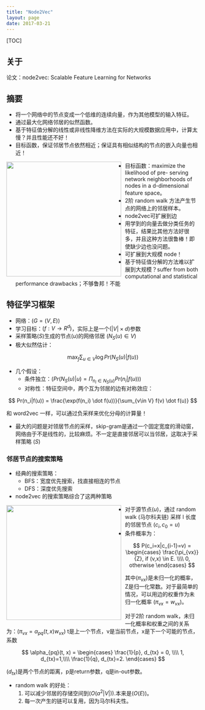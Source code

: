 ```yaml
---
title: "Node2Vec"
layout: page
date: 2017-03-21
---
```

[TOC]

## 关于
论文：node2vec: Scalable Feature Learning for Networks


## 摘要
- 将一个网络中的节点变成一个低维的连续向量，作为其他模型的输入特征。
- 通过最大化网络邻居的似然函数。
- 基于特征值分解的线性或非线性降维方法在实际的大规模数据应用中，计算太慢？并且性能还不好！
- 目标函数，保证邻居节点依然相近；保证具有相似结构的节点的嵌入向量也相近！

<img src="/wiki/static/images/node2vec1.png" style="float:left;width:300px;margin-right:10px;" />

- 目标函数：maximize the likelihood of pre- serving network neighborhoods of nodes in a d-dimensional feature space。
- 2阶 random walk 方法产生节点的网络上的邻居样本。
- node2vec可扩展到边
- 用学到的向量去做分类任务的特征，结果比其他方法好很多，并且这种方法很鲁棒！即使缺少边也没问题。
- 可扩展到大规模 node！
- 基于特征值分解的方法难以扩展到大规模？suffer from both computational and statistical performance drawbacks；不够鲁邦！不能

## 特征学习框架
- 网络：$(G = (V, E))$
- 学习目标：$(f : V \rightarrow R^d)$，实际上是一个$(|V| \times d)$参数
- 采样策略$(S)$生成的节点$(u)$的网络邻居 $(N_S(u) \in V)$
- 极大似然估计：

$$
\max_f \sum_{u \in V} \log Pr(N_S(u)| f(u) )
$$

- 几个假设：
    - 条件独立：$( Pr(N_S(u)| u ) = \Pi_{n_i \in N_S(u)} Pr(n_i|f(u)) )$
    - 对称性：特征空间中，两个互为邻居的边有对称效应：

$$
Pr(n_i|f(u)) = \frac{\exp(f(n_i) \dot f(u))}{\sum_{v\in V} f(v) \dot f(u)}
$$

和 word2vec 一样，可以通过负采样来优化分母的计算量！

- 最大的问题是对领居节点的采样，skip-gram是通过一个固定宽度的滑动窗，网络由于不是线性的，比较麻烦。不一定是直接邻居可以当邻居，这取决于采样策略 $(S)$

### 邻居节点的搜索策略
- 经典的搜索策略：
    - BFS：宽度优先搜索，找直接相连的节点
    - DFS：深度优先搜索
- node2vec 的搜索策略综合了这两种策略

<img src="/wiki/static/images/node2vec2.png" style="float:left;width:300px;margin-right:10px;" />

- 对于源节点$(u)$，通过 random walk (马尔科夫链) 采样 l 长度的邻居节点 $(c_i, c_0=u)$
- 条件概率为：

$$
P(c_i=x|c_{i-1}=v) = \begin{cases}
    \frac{\pi_{vx}}{Z}, if (v,x) \in E. \\\\
    0, otherwise
\end{cases}
$$

其中$(\pi_{vx})$是未归一化的概率，Z是归一化常数。对于最简单的情况，可以用边的权重作为未归一化概率
$(\pi_{vx} = w_{vx})$。

对于2阶 random walk，未归一化概率和权重之间的关系为：$(\pi_{vx} = \alpha_{pq}(t,x)w_{vx})$
t是上一个节点，v是当前节点，x是下一个可能的节点，系数

$$
\alpha_{pq}(t, x) = \begin{cases}
            \frac{1}{p}, d_{tx} = 0, \\\\
            1, d_{tx}=1,\\\\
            \frac{1}{q}, d_{tx}=2.
\end{cases}
$$

$(d_{tx})$是两个节点的距离，p是return参数，q是in-out参数。

- random walk 的好处：
    1. 可以减少邻居的存储空间到$(O(a^2|V|))$.本来是$(O(E))$。
    2. 每一次产生的链可以复用，因为马尔科夫性。
